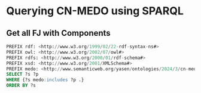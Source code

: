 # Querying CN-MEDO using SPARQL

## Get all FJ with Components

```SQL
PREFIX rdf: <http://www.w3.org/1999/02/22-rdf-syntax-ns#>
PREFIX owl: <http://www.w3.org/2002/07/owl#>
PREFIX rdfs: <http://www.w3.org/2000/01/rdf-schema#>
PREFIX xsd: <http://www.w3.org/2001/XMLSchema#>
PREFIX medo: <http://www.semanticweb.org/yasen/ontologies/2024/3/cn-medo#>
SELECT ?s ?p
WHERE {?s medo:includes ?p .}
ORDER BY ?s
```
